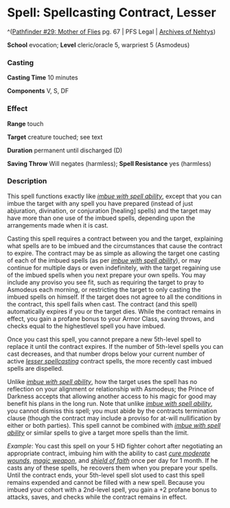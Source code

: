 # Spell: Spellcasting Contract, Lesser

^([Pathfinder #29: Mother of Flies][ss-lesser-spellcasting-contract] pg. 67 | PFS Legal | [Archives of Nehtys][sn-lesser-spellcasting-contract])

**School** evocation; **Level** cleric/oracle 5, warpriest 5 (Asmodeus)

### Casting

**Casting Time** 10 minutes  

**Components** V, S, DF

### Effect

**Range** touch  

**Target** creature touched; see text  

**Duration** permanent until discharged (D)  

**Saving Throw** Will negates (harmless); **Spell Resistance** yes (harmless)

### Description

This spell functions exactly like _[imbue with spell ability]_, except that you can imbue the target with any spell you have prepared (instead of just abjuration, divination, or conjuration [healing] spells) and the target may have more than one use of the imbued spells, depending upon the arrangements made when it is cast.  

Casting this spell requires a contract between you and the target, explaining what spells are to be imbued and the circumstances that cause the contract to expire. The contract may be as simple as allowing the target one casting of each of the imbued spells (as per _[imbue with spell ability]_), or may continue for multiple days or even indefinitely, with the target regaining use of the imbued spells when you next prepare your own spells. You may include any proviso you see fit, such as requiring the target to pray to Asmodeus each morning, or restricting the target to only casting the imbued spells on himself. If the target does not agree to all the conditions in the contract, this spell fails when cast. The contract (and this spell) automatically expires if you or the target dies. While the contract remains in effect, you gain a profane bonus to your Armor Class, saving throws, and checks equal to the highestlevel spell you have imbued.  

Once you cast this spell, you cannot prepare a new 5th-level spell to replace it until the contract expires. If the number of 5th-level spells you can cast decreases, and that number drops below your current number of active _[lesser spellcasting]_ contract spells, the more recently cast imbued spells are dispelled.  

Unlike _[imbue with spell ability]_, how the target uses the spell has no reflection on your alignment or relationship with Asmodeus; the Prince of Darkness accepts that allowing another access to his magic for good may benefit his plans in the long run. Note that unlike _[imbue with spell ability]_, you cannot dismiss this spell; you must abide by the contracts termination clause (though the contract may include a proviso for at-will nullification by either or both parties). This spell cannot be combined with _[imbue with spell ability]_ or similar spells to give a target more spells than the limit.  

_Example_: You cast this spell on your 5 HD fighter cohort after negotiating an appropriate contract, imbuing him with the ability to cast _[cure moderate wounds]_, _[magic weapon]_, and _[shield of faith]_ once per day for 1 month. If he casts any of these spells, he recovers them when you prepare your spells. Until the contract ends, your 5th-level spell slot used to cast this spell remains expended and cannot be filled with a new spell. Because you imbued your cohort with a 2nd-level spell, you gain a +2 profane bonus to attacks, saves, and checks while the contract remains in effect.

[ss-lesser-spellcasting-contract]: http://paizo.com/pathfinder/advent
[sn-lesser-spellcasting-contract]: http://www.archivesofnethys.com/SpellDisplay.aspx?ItemName=Spellcasting%20Contract%2C%20Lesser
[imbue with spell ability]: http://www.archivesofnethys.com/SpellDisplay.aspx?ItemName=imbue%20with%20spell%20ability
[cure moderate wounds]: http://www.archivesofnethys.com/SpellDisplay.aspx?ItemName=cure%20moderate%20wounds
[magic weapon]: http://www.archivesofnethys.com/SpellDisplay.aspx?ItemName=magic%20weapon
[lesser spellcasting]: http://www.archivesofnethys.com/SpellDisplay.aspx?ItemName=lesser%20spellcasting
[shield of faith]: http://www.archivesofnethys.com/SpellDisplay.aspx?ItemName=shield%20of%20faith